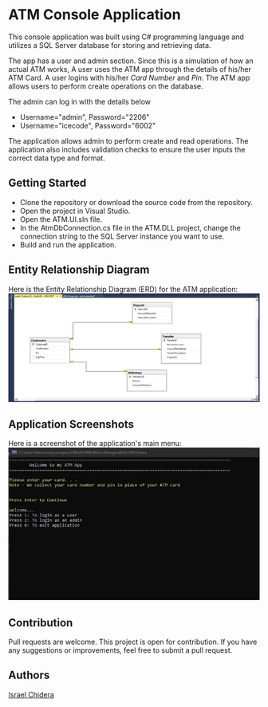 # ATM Console Application

This console application was built using C# programming language and utilizes a SQL Server database for storing and retrieving data. 

The app has a user and admin section. Since this is a simulation of how an actual ATM works, A user uses the ATM app through the details of his/her ATM Card. A user logins with his/her *Card Number* and *Pin*. The ATM app allows users to perform create operations on the database.

The admin can log in with the details below
- Username="admin", Password="2206"
- Username="icecode", Password="6002"

The application allows admin to perform create and read operations. The application also includes validation checks to ensure the user inputs the correct data type and format.

## Getting Started

- Clone the repository or download the source code from the repository.
- Open the project in Visual Studio.
- Open the ATM.UI.sln file.
- In the AtmDbConnection.cs file in the ATM.DLL project, change the connection string to the SQL Server instance you want to use.
- Build and run the application.

## Entity Relationship Diagram

Here is the Entity Relationship Diagram (ERD) for the ATM application:
![ATM ERD](https://github.com/IsraelChidera/ATM-ConsoleApp/blob/main/ATM-ERD.png?raw=true)

## Application Screenshots

Here is a screenshot of the application's main menu:
![ATM Main Menu](https://github.com/IsraelChidera/ATM-ConsoleApp/blob/main/ATM-main-menu.png?raw=true)


## Contribution

Pull requests are welcome. This project is open for contribution. If you have any suggestions or improvements, feel free to submit a pull request.

## Authors

[Israel Chidera](https://github.com/IsraelChidera)
